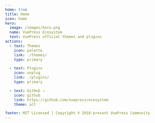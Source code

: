 ```yaml
---
home: true
title: Home
icon: home
hero:
  image: /images/hero.png
  name: VuePress Ecosystem
  text: VuePress official themes and plugins
actions:
  - text: Themes
    icon: palette
    link: ./themes/
    type: primary

  - text: Plugins
    icon: unplug
    link: ./plugins/
    type: primary

  - text: GitHub →
    icon: github
    link: https://github.com/vuepress/ecosystem
    theme: alt

footer: MIT Licensed | Copyright © 2018-present VuePress Community
---
```


<style>
:root {
  --vp-home-hero-name-color: transparent;
  --vp-home-hero-name-background: -webkit-linear-gradient(120deg, #5ab880 30%, #5772cd);

  --vp-home-hero-image-background-image: linear-gradient(-45deg, #5ab880 50%, #5772cd 50%);
  --vp-home-hero-image-filter: blur(44px);
}

@media (min-width: 640px) {
  :root {
    --vp-home-hero-image-filter: blur(56px);
  }
}

@media (min-width: 960px) {
  :root {
    --vp-home-hero-image-filter: blur(68px);
  }
}
</style>
